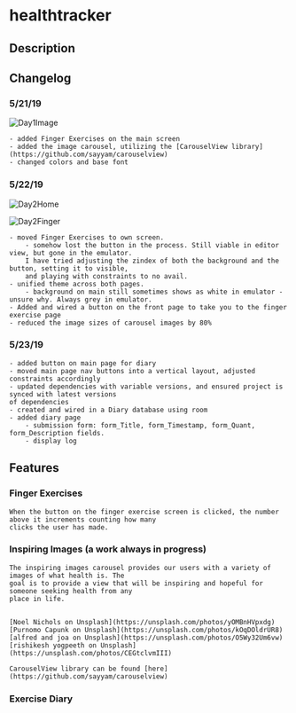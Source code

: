 # healthtracker

## Description

## Changelog

### 5/21/19

![Day1Image](./screenshots/main_day_1.png)

    - added Finger Exercises on the main screen
    - added the image carousel, utilizing the [CarouselView library](https://github.com/sayyam/carouselview)
    - changed colors and base font

### 5/22/19

![Day2Home](./screenshots/main_day_2.png)

![Day2Finger](./screenshots/finger_day_2.png)

    - moved Finger Exercises to own screen.
        - somehow lost the button in the process. Still viable in editor view, but gone in the emulator.
        I have tried adjusting the zindex of both the background and the button, setting it to visible,
        and playing with constraints to no avail.
    - unified theme across both pages.
        - background on main still sometimes shows as white in emulator - unsure why. Always grey in emulator.
    - Added and wired a button on the front page to take you to the finger exercise page
    - reduced the image sizes of carousel images by 80%

### 5/23/19 

    - added button on main page for diary 
    - moved main page nav buttons into a vertical layout, adjusted constraints accordingly 
    - updated dependencies with variable versions, and ensured project is synced with latest versions 
    of dependencies 
    - created and wired in a Diary database using room 
    - added diary page 
        - submission form: form_Title, form_Timestamp, form_Quant, form_Description fields. 
        - display log 
## Features

### Finger Exercises

    When the button on the finger exercise screen is clicked, the number above it increments counting how many
    clicks the user has made.

### Inspiring Images (a work always in progress)

    The inspiring images carousel provides our users with a variety of images of what health is. The
    goal is to provide a view that will be inspiring and hopeful for someone seeking health from any
    place in life.


    [Noel Nichols on Unsplash](https://unsplash.com/photos/yOMBnHVpxdg)
    [Purnomo Capunk on Unsplash](https://unsplash.com/photos/kOqDOldrUR8)
    [alfred and joa on Unsplash](https://unsplash.com/photos/O5Wy32Um6vw)
    [rishikesh yogpeeth on Unsplash](https://unsplash.com/photos/CEGtclvmIII)

    CarouselView library can be found [here](https://github.com/sayyam/carouselview)

### Exercise Diary 

